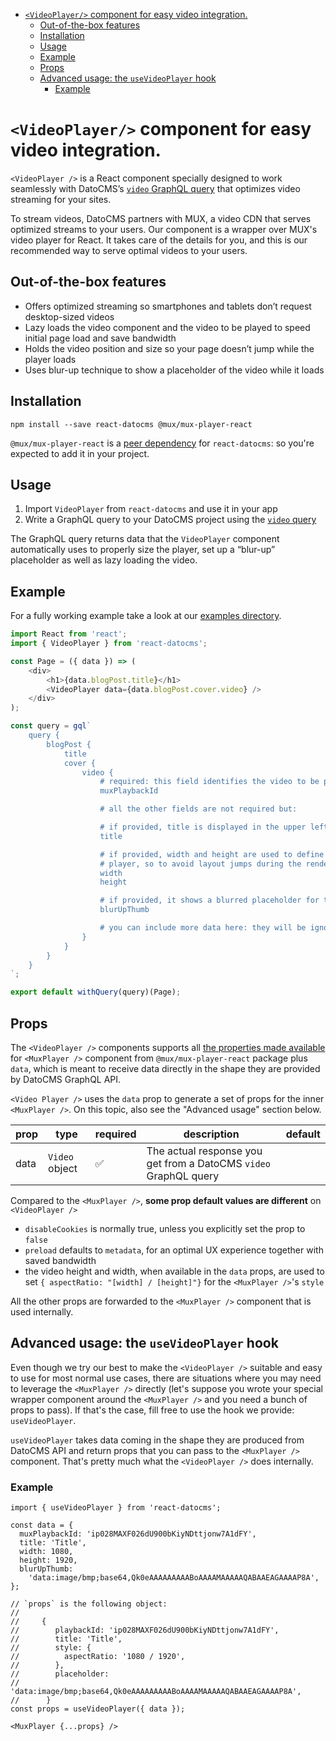 <!-- START doctoc generated TOC please keep comment here to allow auto update -->
<!-- DON'T EDIT THIS SECTION, INSTEAD RE-RUN doctoc TO UPDATE -->

-   [`<VideoPlayer/>` component for easy video integration.](#videoplayer-component-for-easy-video-integration)
    -   [Out-of-the-box features](#out-of-the-box-features)
    -   [Installation](#installation)
    -   [Usage](#usage)
    -   [Example](#example)
    -   [Props](#props)
    -   [Advanced usage: the `useVideoPlayer` hook](#advanced-usage-the-usevideoplayer-hook)
        -   [Example](#example-1)

<!-- END doctoc generated TOC please keep comment here to allow auto update -->

# `<VideoPlayer/>` component for easy video integration.

`<VideoPlayer />` is a React component specially designed to work seamlessly with DatoCMS’s [`video` GraphQL query](https://www.datocms.com/docs/content-delivery-api/images-and-videos#videos) that optimizes video streaming for your sites.

To stream videos, DatoCMS partners with MUX, a video CDN that serves optimized streams to your users. Our component is a wrapper over MUX's video player for React. It takes care of the details for you, and this is our recommended way to serve optimal videos to your users.

## Out-of-the-box features

-   Offers optimized streaming so smartphones and tablets don’t request desktop-sized videos
-   Lazy loads the video component and the video to be played to speed initial page load and save bandwidth
-   Holds the video position and size so your page doesn’t jump while the player loads
-   Uses blur-up technique to show a placeholder of the video while it loads

## Installation

```
npm install --save react-datocms @mux/mux-player-react
```

`@mux/mux-player-react` is a [peer dependency](https://docs.npmjs.com/cli/v10/configuring-npm/package-json#peerdependencies) for `react-datocms`: so you're expected to add it in your project.

## Usage

1. Import `VideoPlayer` from `react-datocms` and use it in your app
2. Write a GraphQL query to your DatoCMS project using the [`video` query](https://www.datocms.com/docs/content-delivery-api/images-and-videos#videos)

The GraphQL query returns data that the `VideoPlayer` component automatically uses to properly size the player, set up a “blur-up” placeholder as well as lazy loading the video.

## Example

For a fully working example take a look at our [examples directory](https://github.com/datocms/react-datocms/tree/master/examples).

```js
import React from 'react';
import { VideoPlayer } from 'react-datocms';

const Page = ({ data }) => (
    <div>
        <h1>{data.blogPost.title}</h1>
        <VideoPlayer data={data.blogPost.cover.video} />
    </div>
);

const query = gql`
    query {
        blogPost {
            title
            cover {
                video {
                    # required: this field identifies the video to be played
                    muxPlaybackId

                    # all the other fields are not required but:

                    # if provided, title is displayed in the upper left corner of the video
                    title

                    # if provided, width and height are used to define the aspect ratio of the
                    # player, so to avoid layout jumps during the rendering.
                    width
                    height

                    # if provided, it shows a blurred placeholder for the video
                    blurUpThumb

                    # you can include more data here: they will be ignored by the component
                }
            }
        }
    }
`;

export default withQuery(query)(Page);
```

## Props

The `<VideoPlayer />` components supports all [the properties made
available](https://github.com/muxinc/elements/blob/main/packages/mux-player-react/REFERENCE.md)
for `<MuxPlayer />` component from `@mux/mux-player-react` package plus `data`,
which is meant to receive data directly in the shape they are provided by
DatoCMS GraphQL API.

`<Video Player />` uses the `data` prop to generate a set of props for the inner
`<MuxPlayer />`. On this topic, also see the "Advanced usage" section below.

| prop | type           | required           | description                                                      | default |
| ---- | -------------- | ------------------ | ---------------------------------------------------------------- | ------- |
| data | `Video` object | :white_check_mark: | The actual response you get from a DatoCMS `video` GraphQL query |         |

Compared to the `<MuxPlayer />`, **some prop default values are different** on `<VideoPlayer />`

-   `disableCookies` is normally true, unless you explicitly set the prop to `false`
-   `preload` defaults to `metadata`, for an optimal UX experience together with saved bandwidth
-   the video height and width, when available in the `data` props, are used to set `{ aspectRatio: "[width] / [height]"}` for the `<MuxPlayer />`'s `style`

All the other props are forwarded to the `<MuxPlayer />` component that is used internally.

## Advanced usage: the `useVideoPlayer` hook

Even though we try our best to make the `<VideoPlayer />` suitable and easy to use for most normal use cases, there are situations where you may need to leverage the `<MuxPlayer />` directly (let's suppose you wrote your special wrapper component around the `<MuxPlayer />` and you need a bunch of props to pass). If that's the case, fill free to use the hook we provide: `useVideoPlayer`.

`useVideoPlayer` takes data coming in the shape they are produced from DatoCMS API and return props that you can pass to the `<MuxPlayer />` component. That's pretty much what the `<VideoPlayer />` does internally.

### Example

```
import { useVideoPlayer } from 'react-datocms';

const data = {
  muxPlaybackId: 'ip028MAXF026dU900bKiyNDttjonw7A1dFY',
  title: 'Title',
  width: 1080,
  height: 1920,
  blurUpThumb:
    'data:image/bmp;base64,Qk0eAAAAAAAAABoAAAAMAAAAAQABAAEAGAAAAP8A',
};

// `props` is the following object:
//
//     {
//        playbackId: 'ip028MAXF026dU900bKiyNDttjonw7A1dFY',
//        title: 'Title',
//        style: {
//          aspectRatio: '1080 / 1920',
//        },
//        placeholder:
//          'data:image/bmp;base64,Qk0eAAAAAAAAABoAAAAMAAAAAQABAAEAGAAAAP8A',
//      }
const props = useVideoPlayer({ data });

<MuxPlayer {...props} />
```
